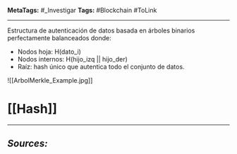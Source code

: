 **MetaTags:** #_Investigar
**Tags:** #Blockchain #ToLink
- - -
Estructura de autenticación de datos basada en árboles binarios perfectamente balanceados donde:

- Nodos hoja: H(dato_i)
- Nodos internos: H(hijo_izq || hijo_der)
- Raíz: hash único que autentica todo el conjunto de datos.

![[ArbolMerkle_Example.jpg]]
# [[Hash]]
- - - 
## ***Sources:***